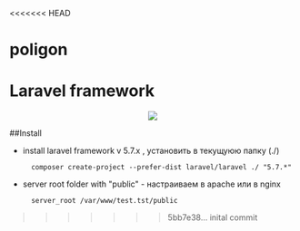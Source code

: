 <<<<<<< HEAD
# poligon
Laravel framework
=======
<p align="center"><img src="https://laravel.com/assets/img/components/logo-laravel.svg"></p>

##Install

- install laravel framework v 5.7.x , установить в текущуюю папку (./)
 
        composer create-project --prefer-dist laravel/laravel ./ "5.7.*" 
        
- server root folder with "public" - настраиваем в apache или в nginx

        server_root /var/www/test.tst/public
>>>>>>> 5bb7e38... inital commit
